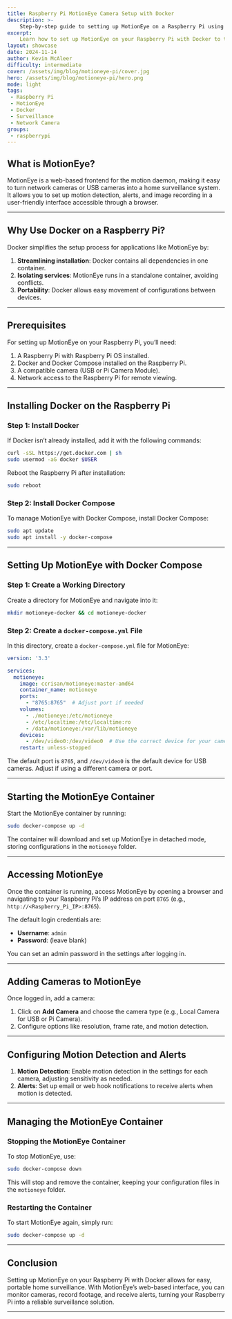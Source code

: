 ```yaml
---
title: Raspberry Pi MotionEye Camera Setup with Docker
description: >-
    Step-by-step guide to setting up MotionEye on a Raspberry Pi using Docker.
excerpt:
    Learn how to set up MotionEye on your Raspberry Pi with Docker to turn it into a network camera server, perfect for monitoring home security or creating a DIY surveillance system.
layout: showcase
date: 2024-11-14
author: Kevin McAleer
difficulty: intermediate
cover: /assets/img/blog/motioneye-pi/cover.jpg
hero: /assets/img/blog/motioneye-pi/hero.png
mode: light
tags: 
 - Raspberry Pi
 - MotionEye
 - Docker
 - Surveillance
 - Network Camera
groups:
 - raspberrypi
---
```


## What is MotionEye?

MotionEye is a web-based frontend for the motion daemon, making it easy to turn network cameras or USB cameras into a home surveillance system. It allows you to set up motion detection, alerts, and image recording in a user-friendly interface accessible through a browser.

---

## Why Use Docker on a Raspberry Pi?

Docker simplifies the setup process for applications like MotionEye by:
1. **Streamlining installation**: Docker contains all dependencies in one container.
2. **Isolating services**: MotionEye runs in a standalone container, avoiding conflicts.
3. **Portability**: Docker allows easy movement of configurations between devices.

---

## Prerequisites

For setting up MotionEye on your Raspberry Pi, you’ll need:
1. A Raspberry Pi with Raspberry Pi OS installed.
2. Docker and Docker Compose installed on the Raspberry Pi.
3. A compatible camera (USB or Pi Camera Module).
4. Network access to the Raspberry Pi for remote viewing.

---

## Installing Docker on the Raspberry Pi

### Step 1: Install Docker

If Docker isn’t already installed, add it with the following commands:

```bash
curl -sSL https://get.docker.com | sh
sudo usermod -aG docker $USER
```

Reboot the Raspberry Pi after installation:

```bash
sudo reboot
```

### Step 2: Install Docker Compose

To manage MotionEye with Docker Compose, install Docker Compose:

```bash
sudo apt update
sudo apt install -y docker-compose
```

---

## Setting Up MotionEye with Docker Compose

### Step 1: Create a Working Directory

Create a directory for MotionEye and navigate into it:

```bash
mkdir motioneye-docker && cd motioneye-docker
```

### Step 2: Create a `docker-compose.yml` File

In this directory, create a `docker-compose.yml` file for MotionEye:

```yaml
version: '3.3'

services:
  motioneye:
    image: ccrisan/motioneye:master-amd64
    container_name: motioneye
    ports:
      - "8765:8765"  # Adjust port if needed
    volumes:
      - ./motioneye:/etc/motioneye
      - /etc/localtime:/etc/localtime:ro
      - /data/motioneye:/var/lib/motioneye
    devices:
      - /dev/video0:/dev/video0  # Use the correct device for your camera
    restart: unless-stopped
```

The default port is `8765`, and `/dev/video0` is the default device for USB cameras. Adjust if using a different camera or port.

---

## Starting the MotionEye Container

Start the MotionEye container by running:

```bash
sudo docker-compose up -d
```

The container will download and set up MotionEye in detached mode, storing configurations in the `motioneye` folder.

---

## Accessing MotionEye

Once the container is running, access MotionEye by opening a browser and navigating to your Raspberry Pi’s IP address on port `8765` (e.g., `http://<Raspberry_Pi_IP>:8765`). 

The default login credentials are:
- **Username**: `admin`
- **Password**: (leave blank)

You can set an admin password in the settings after logging in.

---

## Adding Cameras to MotionEye

Once logged in, add a camera:
1. Click on **Add Camera** and choose the camera type (e.g., Local Camera for USB or Pi Camera).
2. Configure options like resolution, frame rate, and motion detection.

---

## Configuring Motion Detection and Alerts

1. **Motion Detection**: Enable motion detection in the settings for each camera, adjusting sensitivity as needed.
2. **Alerts**: Set up email or web hook notifications to receive alerts when motion is detected.

---

## Managing the MotionEye Container

### Stopping the MotionEye Container

To stop MotionEye, use:

```bash
sudo docker-compose down
```

This will stop and remove the container, keeping your configuration files in the `motioneye` folder.

### Restarting the Container

To start MotionEye again, simply run:

```bash
sudo docker-compose up -d
```

---

## Conclusion

Setting up MotionEye on your Raspberry Pi with Docker allows for easy, portable home surveillance. With MotionEye’s web-based interface, you can monitor cameras, record footage, and receive alerts, turning your Raspberry Pi into a reliable surveillance solution.

---
